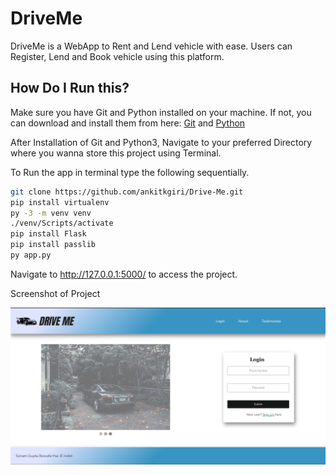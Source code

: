 # DriveMe

DriveMe is a WebApp to Rent and Lend vehicle with ease. Users can Register, Lend and Book vehicle using this platform.

## How Do I Run this?

Make sure you have Git and Python installed on your machine. If not, you can download and install them from here: [Git](https://git-scm.com/downloads) and [Python](https://www.python.org/downloads/)

After Installation of Git and Python3, Navigate to your preferred Directory where you wanna store this project using Terminal.

To Run the app in terminal type the following sequentially.

```bash
git clone https://github.com/ankitkgiri/Drive-Me.git
pip install virtualenv
py -3 -m venv venv
./venv/Scripts/activate 
pip install Flask
pip install passlib
py app.py
```
Navigate to <http://127.0.0.1:5000/> to access the project.

Screenshot of Project

![Screenshot](Drive-Me.png)




